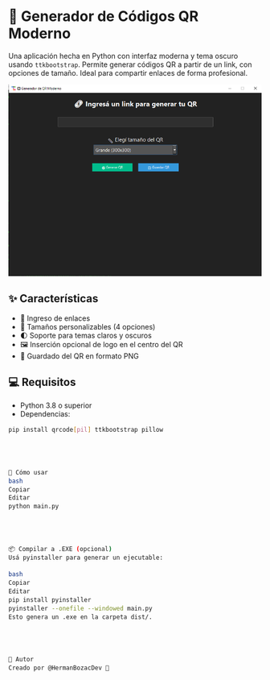 # 🔲 Generador de Códigos QR Moderno

Una aplicación hecha en Python con interfaz moderna y tema oscuro usando `ttkbootstrap`. Permite generar códigos QR a partir de un link, con opciones de tamaño. Ideal para compartir enlaces de forma profesional.

![Captura del programa](qrgenerator.PNG)

## ✨ Características

- 🎯 Ingreso de enlaces
- 📏 Tamaños personalizables (4 opciones)
- 🌓 Soporte para temas claros y oscuros
- 🖼️ Inserción opcional de logo en el centro del QR
- 💾 Guardado del QR en formato PNG

## 💻 Requisitos

- Python 3.8 o superior
- Dependencias:

```bash
pip install qrcode[pil] ttkbootstrap pillow




🚀 Cómo usar
bash
Copiar
Editar
python main.py




📦 Compilar a .EXE (opcional)
Usá pyinstaller para generar un ejecutable:

bash
Copiar
Editar
pip install pyinstaller
pyinstaller --onefile --windowed main.py
Esto genera un .exe en la carpeta dist/.




🧠 Autor
Creado por @HermanBozacDev 🚀
